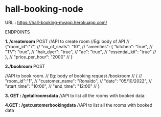 # hall-booking-node

URL : https://hall-booking-myapp.herokuapp.com/

ENDPOINTS

**1. /createroom** POST
//API to create room 
//Eg: body of API 
// {"room_id":"7",
// "no_of_seats": "10",
// "amenties": { "kitchen": "true",
//                "TV": "true",
//                "hair_dyer": "true",
//                "ac": "true",
//                "essential_kit": "true"
//             },
// "price_per_hour": "2000"
// }


**2./bookroom** POST

//API to book room.
// Eg: body of booking request  /bookroom
// {
//   "room_id":"1",
//   "customer_name": "Ronaldo",
//   "date": "05/10/2022",
//   "start_time": "10:00",
//   "end_time": "12:00"
//   }


**3. GET : /getallroomsdata**
//API to list all the rooms with booked data


**4.GET : /getcustomerbookingdata**
//API to list all the rooms with booked data


